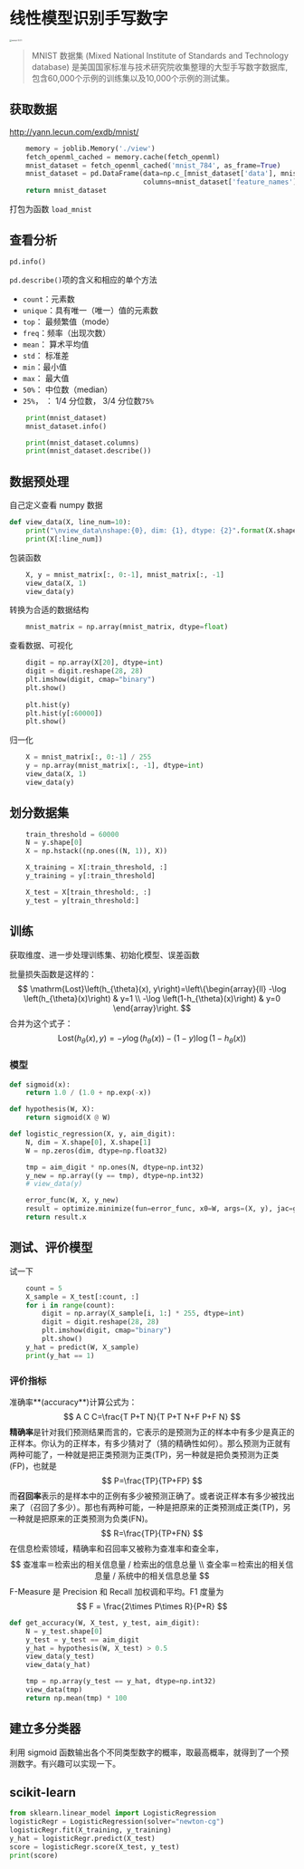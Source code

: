 # 线性模型识别手写数字

<img src="https://gitee.com/xrandx/blog-figurebed/raw/master/img/20210324194756.png" alt="mnist-3.0.1" style="zoom: 25%;" />

> MNIST 数据集 (Mixed National Institute of Standards and Technology database) 是美国国家标准与技术研究院收集整理的大型手写数字数据库,包含60,000个示例的训练集以及10,000个示例的测试集。

## 获取数据

http://yann.lecun.com/exdb/mnist/

```python
    memory = joblib.Memory('./view')
    fetch_openml_cached = memory.cache(fetch_openml)
    mnist_dataset = fetch_openml_cached('mnist_784', as_frame=True)
    mnist_dataset = pd.DataFrame(data=np.c_[mnist_dataset['data'], mnist_dataset['target']],
                                 columns=mnist_dataset['feature_names'] + ['target'])
    return mnist_dataset
```

打包为函数 `load_mnist`

## 查看分析

`pd.info()`

`pd.describe()`项的含义和相应的单个方法

- `count`：元素数
- `unique`：具有唯一（唯一）值的元素数
- `top`： 最频繁值（mode）
- `freq`：频率（出现次数）
- `mean`： 算术平均值
- `std`： 标准差
- `min`：最小值
- `max`： 最大值
- `50%`： 中位数（median）
- `25%`， ： 1/4 分位数， 3/4 分位数`75%`

```python
    print(mnist_dataset)
    mnist_dataset.info()

    print(mnist_dataset.columns)
    print(mnist_dataset.describe())
```

## 数据预处理

自己定义查看 numpy 数据

```python
def view_data(X, line_num=10):
    print("\nview_data\nshape:{0}, dim: {1}, dtype: {2}".format(X.shape, X.ndim, X.dtype))
    print(X[:line_num])
```

包装函数

```python
    X, y = mnist_matrix[:, 0:-1], mnist_matrix[:, -1]
    view_data(X, 1)
    view_data(y)
```

转换为合适的数据结构

```python
    mnist_matrix = np.array(mnist_matrix, dtype=float)
```
查看数据、可视化

```python
    digit = np.array(X[20], dtype=int)
    digit = digit.reshape(28, 28)
    plt.imshow(digit, cmap="binary")
    plt.show()
    
    plt.hist(y)
    plt.hist(y[:60000])
    plt.show()
```

归一化

```python
    X = mnist_matrix[:, 0:-1] / 255
    y = np.array(mnist_matrix[:, -1], dtype=int)
    view_data(X, 1)
    view_data(y)
```

## 划分数据集

```python
    train_threshold = 60000
    N = y.shape[0]
    X = np.hstack((np.ones((N, 1)), X))

    X_training = X[:train_threshold, :]
    y_training = y[:train_threshold]

    X_test = X[train_threshold:, :]
    y_test = y[train_threshold:]
```

## 训练

获取维度、进一步处理训练集、初始化模型、误差函数

批量损失函数是这样的：
$$
\mathrm{Lost}\left(h_{\theta}(x), y\right)=\left\{\begin{array}{ll}
-\log \left(h_{\theta}(x)\right) & y=1 \\
-\log \left(1-h_{\theta}(x)\right) & y=0
\end{array}\right.
$$
合并为这个式子：
$$
\mathrm{Lost}\left(h_{\theta}(x), y\right)=-y \log \left(h_{\theta}(x)\right)-(1-y) \log \left(1-h_{\theta}(x)\right)
$$

### 模型

```python
def sigmoid(x):
    return 1.0 / (1.0 + np.exp(-x))

def hypothesis(W, X):
    return sigmoid(X @ W)

def logistic_regression(X, y, aim_digit):
    N, dim = X.shape[0], X.shape[1]
    W = np.zeros(dim, dtype=np.float32)

    tmp = aim_digit * np.ones(N, dtype=np.int32)
    y_new = np.array((y == tmp), dtype=np.int32)
    # view_data(y)

    error_func(W, X, y_new)
    result = optimize.minimize(fun=error_func, x0=W, args=(X, y), jac=gradient,  method='Newton-CG')
    return result.x
```



## 测试、评价模型

试一下

```python
    count = 5
    X_sample = X_test[:count, :]
    for i in range(count):
        digit = np.array(X_sample[i, 1:] * 255, dtype=int)
        digit = digit.reshape(28, 28)
        plt.imshow(digit, cmap="binary")
        plt.show()
    y_hat = predict(W, X_sample)
    print(y_hat == 1)
```

### 评价指标

准确率**(accuracy**)计算公式为：
$$
A C C=\frac{T P+T N}{T P+T N+F P+F N}
$$
**精确率**是针对我们预测结果而言的，它表示的是预测为正的样本中有多少是真正的正样本。你认为的正样本，有多少猜对了（猜的精确性如何）。那么预测为正就有两种可能了，一种就是把正类预测为正类(TP)，另一种就是把负类预测为正类(FP)，也就是
$$
P=\frac{TP}{TP+FP}
$$
而**召回率**表示的是样本中的正例有多少被预测正确了。或者说正样本有多少被找出来了（召回了多少）。那也有两种可能，一种是把原来的正类预测成正类(TP)，另一种就是把原来的正类预测为负类(FN)。
$$
R=\frac{TP}{TP+FN}
$$
在信息检索领域，精确率和召回率又被称为查准率和查全率，
$$
查准率＝检索出的相关信息量 / 检索出的信息总量 \\
查全率＝检索出的相关信息量 / 系统中的相关信息总量
$$
F-Measure 是 Precision 和 Recall 加权调和平均。F1 度量为
$$
F = \frac{2\times P\times R}{P+R}
$$



```python
def get_accuracy(W, X_test, y_test, aim_digit):
    N = y_test.shape[0]
    y_test = y_test == aim_digit
    y_hat = hypothesis(W, X_test) > 0.5
    view_data(y_test)
    view_data(y_hat)

    tmp = np.array(y_test == y_hat, dtype=np.int32)
    view_data(tmp)
    return np.mean(tmp) * 100
```

## 建立多分类器

利用 sigmoid 函数输出各个不同类型数字的概率，取最高概率，就得到了一个预测数字。有兴趣可以实现一下。

## scikit-learn

```python
from sklearn.linear_model import LogisticRegression
logisticRegr = LogisticRegression(solver="newton-cg")
logisticRegr.fit(X_training, y_training)
y_hat = logisticRegr.predict(X_test)
score = logisticRegr.score(X_test, y_test)
print(score)
```
